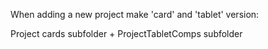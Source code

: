 When adding a new project make 'card' and 'tablet' version:

Project cards subfolder + ProjectTabletComps subfolder